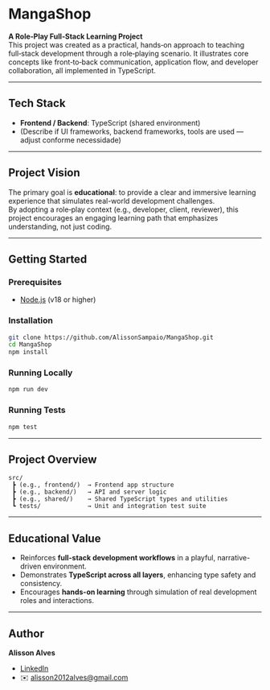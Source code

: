 # MangaShop  

**A Role‑Play Full‑Stack Learning Project**  
This project was created as a practical, hands‑on approach to teaching full‑stack development through a role‑playing scenario. It illustrates core concepts like front‑to‑back communication, application flow, and developer collaboration, all implemented in TypeScript.

---

## Tech Stack
- **Frontend / Backend**: TypeScript (shared environment)  
- (Describe if UI frameworks, backend frameworks, tools are used — adjust conforme necessidade)

---

## Project Vision
The primary goal is **educational**: to provide a clear and immersive learning experience that simulates real-world development challenges.  
By adopting a role‑play context (e.g., developer, client, reviewer), this project encourages an engaging learning path that emphasizes understanding, not just coding.

---

## Getting Started

### Prerequisites
- [Node.js](https://nodejs.org/) (v18 or higher)

### Installation
```bash
git clone https://github.com/AlissonSampaio/MangaShop.git
cd MangaShop
npm install
```

### Running Locally
```bash
npm run dev
```

### Running Tests
```bash
npm test
```

---

## Project Overview
```
src/
 ┣ (e.g., frontend/)  → Frontend app structure
 ┣ (e.g., backend/)   → API and server logic
 ┣ (e.g., shared/)    → Shared TypeScript types and utilities
 ┗ tests/             → Unit and integration test suite
```

---

## Educational Value
- Reinforces **full-stack development workflows** in a playful, narrative-driven environment.
- Demonstrates **TypeScript across all layers**, enhancing type safety and consistency.
- Encourages **hands-on learning** through simulation of real development roles and interactions.

---

## Author
**Alisson Alves**  
- [LinkedIn](https://www.linkedin.com/in/alissonsampaio/)  
- ✉️ alisson2012alves@gmail.com  
